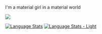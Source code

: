I'm a material girl in a material world

<picture>
  <source
    srcset="https://github-readme-stats.vercel.app/api/top-langs/?username=chickennuggetsperson&layout=compact&theme=dark"
    media="(prefers-color-scheme: dark)"
  />
  <source
    srcset=""
    media="(prefers-color-scheme: light), (prefers-color-scheme: no-preference)"
  />
  <img src="https://github-readme-stats.vercel.app/api/top-langs/?username=chickennuggetsperson&layout=compact" />
</picture>

[![Language Stats](https://github-readme-stats.vercel.app/api/top-langs/?username=chickennuggetsperson&layout=compact#gh-dark-mode-only)](https://github-readme-stats.vercel.app/api/top-langs/?username=chickennuggetsperson&layout=compact#gh-dark-mode-only)
[![Language Stats - Light](https://github-readme-stats.vercel.app/api/top-langs/?username=chickennuggetsperson&layout=compact#gh-light-mode-only)](https://github-readme-stats.vercel.app/api/top-langs/?username=chickennuggetsperson&layout=compact#gh-light-mode-only)
